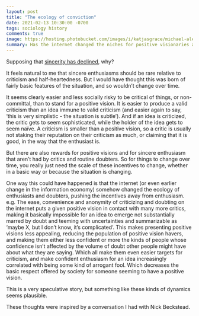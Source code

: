 ```yaml
---
layout: post
title: "The ecology of conviction"
date: 2021-02-13 10:30:00 -0700
tags: sociology history
comments: true
image: https://hosting.photobucket.com/images/i/katjasgrace/michael-aleo-DpgzNS1yvWg-unsplash.jpg
summary: Has the internet changed the niches for positive visionaries and uncommitted critics?
---
```

Supposing that [sincerity has declined](https://worldspiritsockpuppet.com/2020/11/30/sincerity-trends.html), why?

It feels natural to me that sincere enthusiasms should be rare relative to criticism and half-heartedness. But I would have thought this was born of fairly basic features of the situation, and so wouldn’t change over time.

It seems clearly easier and less socially risky to be critical of things, or non-committal, than to stand for a positive vision. It is easier to produce a valid criticism than an idea immune to valid criticism (and easier again to say, ‘this is very simplistic - the situation is subtle’). And if an idea is criticized, the critic gets to seem sophisticated, while the holder of the idea gets to seem naïve. A criticism is smaller than a positive vision, so a critic is usually not staking their reputation on their criticism as much, or claiming that it is good, in the way that the enthusiast is.<!--ex-->

But there are also rewards for positive visions and for sincere enthusiasm that aren’t had by critics and routine doubters. So for things to change over time, you really just need the scale of these incentives to change, whether in a basic way or because the situation is changing.

One way this could have happened is that the internet (or even earlier change in the information economy) somehow changed the ecology of enthusiasts and doubters, pushing the incentives away from enthusiasm. e.g. The ease, convenience and anonymity of criticizing and doubting on the internet puts a given positive vision in contact with many more critics, making it basically impossible for an idea to emerge not substantially marred by doubt and teeming with uncertainties and summarizable as ‘maybe X, but I don’t know, it’s complicated’. This makes presenting positive visions less appealing, reducing the population of positive vision havers, and making them either less confident or more the kinds of people whose confidence isn’t affected by the volume of doubt other people might have about what they are saying. Which all make them even easier targets for criticism, and make confident enthusiasm for an idea increasingly correlated with being some kind of arrogant fool. Which decreases the basic respect offered by society for someone seeming to have a positive vision.

This is a very speculative story, but something like these kinds of dynamics seems plausible.

These thoughts were inspired by a conversation I had with Nick Beckstead.

